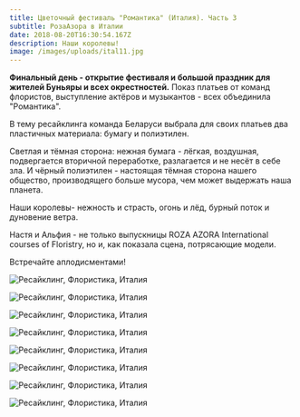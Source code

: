 ```yaml
---
title: Цветочный фестиваль "Романтика" (Италия). Часть 3
subtitle: РозаАзора в Италии
date: 2018-08-20T16:30:54.167Z
description: Наши королевы!
image: /images/uploads/ital11.jpg
---
```

**Финальный день - открытие фестиваля и большой праздник для жителей Буньяры и всех окрестностей.** Показ платьев от команд флористов, выступление актёров и музыкантов - всех объединила "Романтика". 

В тему ресайклинга команда Беларуси выбрала для своих платьев два пластичных материала: бумагу и полиэтилен. 

Светлая и тёмная сторона: нежная бумага - лёгкая, воздушная, подвергается вторичной переработке, разлагается и не несёт в себе зла. И чёрный полиэтилен - настоящая тёмная сторона нашего общество, производящего больше мусора, чем может выдержать наша планета.

Наши королевы- нежность и страсть, огонь и лёд, бурный поток и дуновение ветра.

Настя и Альфия - не только выпускницы ROZA AZORA International courses of Floristry, но и, как показала сцена, потрясающие модели. 

Встречайте аплодисментами!

![Ресайклинг, Флористика, Италия](/images/uploads/ital3.jpg)

![Ресайклинг, Флористика, Италия](/images/uploads/ital1.jpg)

![Ресайклинг, Флористика, Италия](/images/uploads/ital7.jpg)

![Ресайклинг, Флористика, Италия](/images/uploads/ital2.jpg)

![Ресайклинг, Флористика, Италия](/images/uploads/ital8.jpg)

![Ресайклинг, Флористика, Италия](/images/uploads/ital10.jpg)

![Ресайклинг, Флористика, Италия](/images/uploads/ital12.jpg)

![Ресайклинг, Флористика, Италия](/images/uploads/ital11.jpg)
